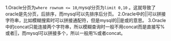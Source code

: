 1.Oracle分页为`where rownum <= 10`,mysql分页为`limit 0,10` 。这就导致了oracle是先分页，后排序，而mysql可以先排序后分页。
2.Oracle中的||可以拼接字符串，比如模糊搜索时可以拼接通配符，但是mysql的||是或的意思。
3.Oracle中的concat只能连接两个字符串，所以模糊查询时一般不用concat而是直接写%或者||，而mysql可以拼接多个，所以一般用%或者concat。
